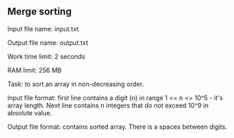 ## Merge sorting

Input file name:	input.txt

Output file name:	output.txt

Work time limit:	2 seconds

RAM limit:	        256 MB

Task:               to sort an array in non-decreasing order.

Input file format:  first line contains a digit (n) in range 1 <= n <= 10^5 - it's array length. Next line contains n integers that do not exceed 10^9 in absolute value.

Output file format: contains sorted array. There is a spaces between digits.